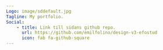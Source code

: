 ```yaml
---
Logo: image/sddefault.jpg
Tagline: My portfolio.
Social:
    - title: Link till sidans github repo.
      url: https://github.com/emilfolino/design-v3-efostud
      icon: fab fa-github-square
---
```

